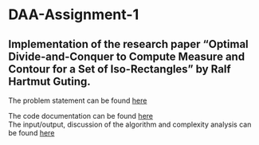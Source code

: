 # DAA-Assignment-1

## Implementation of the research paper “Optimal Divide-and-Conquer to Compute Measure and Contour for a Set of Iso-Rectangles” by Ralf Hartmut Guting.
The problem statement can be found [here](./Assignment%201.pdf)<br/>

The code documentation can be found [here](./doumentation/html_main/html/index.html)<br/>
The input/output, discussion of the algorithm and complexity analysis can be found [here](./doumentation/html_sub/demo_links.html)